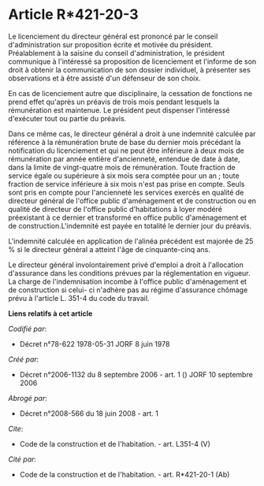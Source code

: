 # Article R*421-20-3

Le licenciement du directeur général est prononcé par le conseil d'administration sur proposition écrite et motivée du
président. Préalablement à la saisine du conseil d'administration, le président communique à l'intéressé sa proposition de
licenciement et l'informe de son droit à obtenir la communication de son dossier individuel, à présenter ses observations et
à être assisté d'un défenseur de son choix. 

En cas de licenciement autre que disciplinaire, la cessation de fonctions ne prend effet qu'après un préavis de trois mois
pendant lesquels la rémunération est maintenue. Le président peut dispenser l'intéressé d'exécuter tout ou partie du
préavis. 

Dans ce même cas, le directeur général a droit à une indemnité calculée par référence à la rémunération brute de base du
dernier mois précédant la notification du licenciement et qui ne peut être inférieure à deux mois de rémunération par année
entière d'ancienneté, entendue de date à date, dans la limite de vingt-quatre mois de rémunération. Toute fraction de service
égale ou supérieure à six mois sera comptée pour un an ; toute fraction de service inférieure à six mois n'est pas prise en
compte. Seuls sont pris en compte pour l'ancienneté les services exercés en qualité de directeur général de l'office public
d'aménagement et de construction ou en qualité de directeur de l'office public d'habitations à loyer modéré préexistant à ce
dernier et transformé en office public d'aménagement et de construction.L'indemnité est payée en totalité le dernier jour du
préavis.

L'indemnité calculée en application de l'alinéa précédent est majorée de 25 % si le directeur général a atteint l'âge de
cinquante-cinq ans. 

Le directeur général involontairement privé d'emploi a droit à l'allocation d'assurance dans les conditions prévues par la
réglementation en vigueur. La charge de l'indemnisation incombe à l'office public d'aménagement et de construction si celui-
ci n'adhère pas au régime d'assurance chômage prévu à l'article L. 351-4 du code du travail.

**Liens relatifs à cet article**

_Codifié par_:

  - Décret n°78-622 1978-05-31 JORF 8 juin 1978

_Créé par_:

  - Décret n°2006-1132 du 8 septembre 2006 - art. 1 () JORF 10 septembre 2006

_Abrogé par_:

  - Décret n°2008-566 du 18 juin 2008 - art. 1

_Cite_:

  - Code de la construction et de l'habitation. - art. L351-4 (V)

_Cité par_:

  - Code de la construction et de l'habitation. - art. R*421-20-1 (Ab)
